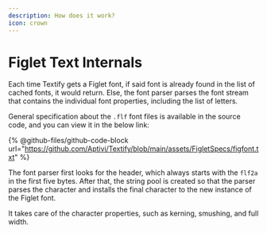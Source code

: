 ```yaml
---
description: How does it work?
icon: crown
---
```


# Figlet Text Internals

Each time Textify gets a Figlet font, if said font is already found in the list of cached fonts, it would return. Else, the font parser parses the font stream that contains the individual font properties, including the list of letters.

General specification about the `.flf` font files is available in the source code, and you can view it in the below link:

{% @github-files/github-code-block url="https://github.com/Aptivi/Textify/blob/main/assets/FigletSpecs/figfont.txt" %}

The font parser first looks for the header, which always starts with the `flf2a` in the first five bytes. After that, the string pool is created so that the parser parses the character and installs the final character to the new instance of the Figlet font.

It takes care of the character properties, such as kerning, smushing, and full width.
